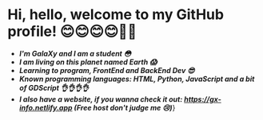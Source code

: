 # Hi, hello, welcome to my GitHub profile! 😊😊😊😊👋👋
  
  - **_I'm GalaXy and I am a student 😳_**
  - **_I am living on this planet named Earth 😱_**
  - **_Learning to program, FrontEnd and BackEnd Dev 😎_**
  - **_Known programming languages: HTML, Python, JavaScript and a bit of GDScript 👌👌👌👌_**
  - **_I also have a website, if you wanna check it out: https://gx-info.netlify.app (Free host don't judge me 😢)_**}
